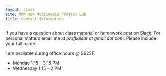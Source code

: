```yaml
---
layout: class
site: MMP 460 Multimedia Project Lab
title: Contact Information
---
```


If you have a question about class material or homework post on [Slack](https://mmp460-fall17.slack.com/messages). For personal matters email me at *profkaisar at gmail dot com*. Please include your full name.

I am available during office hours @ S622F.

- Monday 1:15 – 3:15 PM
- Wednesday 1:15 – 2 PM

